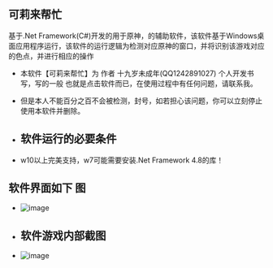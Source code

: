 ## 可莉来帮忙
基于.Net Framework(C#)开发的用于原神，的辅助软件，该软件基于Windows桌面应用程序运行，该软件的运行逻辑为检测对应原神的窗口，并将识别该游戏对应的色点，并进行相应的操作
* 本软件【可莉来帮忙】为 作者 十九岁未成年(QQ1242891027) 个人开发书写，写的一般 也就是点击软件而已，在使用过程中有任何问题，请联系我。
* 但是本人不能百分之百不会被检测，封号，如若担心该问题，你可以立刻停止使用本软件并删除。

* ## 软件运行的必要条件
* w10以上完美支持，w7可能需要安装.Net Framework 4.8的库！

## 软件界面如下 图
* ![image](https://github.com/ArongLuckys/KeLi_Help/assets/129584218/84648d5e-6f53-41ba-a340-f7ace0d985d7)

* ## 软件游戏内部截图
* ![image](https://github.com/ArongLuckys/KeLi_Help/assets/129584218/b7d62ffb-3a2c-4b72-b4c4-a4c3e2d776cc)
